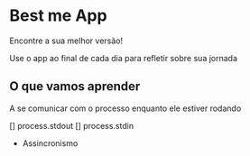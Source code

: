 # Best me App

Encontre a sua melhor versão!

Use o app ao final de cada dia para refletir sobre sua jornada 

## O que vamos aprender 

A se comunicar com o processo enquanto ele estiver rodando 

[] process.stdout
[] process.stdin

* Assincronismo 